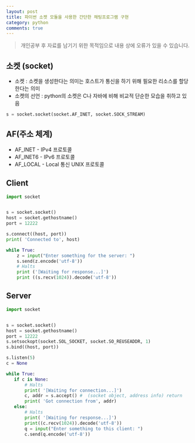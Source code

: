 ```yaml
---
layout: post
title: 파이썬 소켓 모듈을 사용한 간단한 채팅프로그램 구현
category: python
comments: true
---
```

> 개인공부 후 자료를 남기기 위한 목적임으로 내용 상에 오류가 있을 수 있습니다.          

## 소켓 (socket)

- 소켓 : 소켓을 생성한다는 의미는 호스트가 통신을 하기 위해 필요한 리소스를 할당 한다는 의미
- 소켓의 선언 : python의 소켓은 C나 자바에 비해 비교적 단순한 모습을 취하고 있음

```python
s = socket.socket(socket.AF_INET, socket.SOCK_STREAM)
```

## AF(주소 체계)
- AF_INET - IPv4 프로토콜
- AF_INET6 - IPv6 프로토콜
- AF_LOCAL - Local 통신 UNIX 프로토콜

## Client
```python
import socket


s = socket.socket()
host = socket.gethostname()
port = 12222

s.connect((host, port))
print( 'Connected to', host)

while True:
    z = input("Enter something for the server: ")
    s.send(z.encode('utf-8'))
    # Halts
    print ('[Waiting for response...]')
    print ((s.recv(1024)).decode('utf-8'))

```

## Server

```python
import socket


s = socket.socket()
host = socket.gethostname()
port = 12222
s.setsockopt(socket.SOL_SOCKET, socket.SO_REUSEADDR, 1)
s.bind((host, port))

s.listen(5)
c = None

while True:
   if c is None:
       # Halts
       print( '[Waiting for connection...]')
       c, addr = s.accept() #  (socket object, address info) return
       print( 'Got connection from', addr)
   else:
       # Halts
       print( '[Waiting for response...]')
       print((c.recv(1024)).decode('utf-8'))
       q = input("Enter something to this client: ")
       c.send(q.encode('utf-8'))

```
